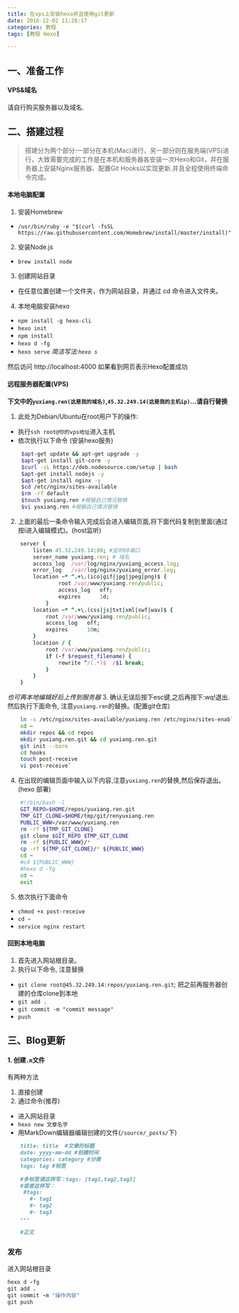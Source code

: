 ```yaml
---
title: 在vps上安装hexo并且使用git更新
date: 2016-12-02 11:28:17
categories: 教程
tags: [教程 Hexo]

---
```



## 一、准备工作
#### VPS&域名
请自行购买服务器以及域名.

## 二、搭建过程
>搭建分为两个部分:一部分在本机(Mac)进行，另一部分则在服务端(VPS)进行，大致需要完成的工作是在本机和服务器各安装一次Hexo和Git，并在服务器上安装Nginx服务器、配置Git Hooks以实现更新.并且全程使用终端命令完成。

<!-- more -->

#### 本地电脑配置
1. 安装Homebrew
* `/usr/bin/ruby -e "$(curl -fsSL https://raw.githubusercontent.com/Homebrew/install/master/install)"`
2. 安装Node.js
* `brew install node`
3. 创建网站目录
* 在任意位置创建一个文件夹，作为网站目录，并通过 cd 命令进入文件夹。
4. 本地电脑安装hexo
* `npm install -g hexo-cli`
* `hexo init`
* `npm install`
* `hexo d -fg`
* `hexo serve` *简洁写法:`hexo s`*

然后访问 http://localhost:4000 如果看到网页表示Hexo配置成功

#### 远程服务器配置(VPS)
**下文中的`yuxiang.ren(这是我的域名)`,`45.32.249.14(这是我的主机ip)`...请自行替换**

1. 此处为Debian/Ubuntu在root用户下的操作:
*  执行`ssh root@你的vps地址`进入主机
* 依次执行以下命令 (安装hexo服务)
    ​          
    ```bash
     $apt-get update && apt-get upgrade -y
     $apt-get install git-core -y
     $curl -sL https://deb.nodesource.com/setup | bash
     $apt-get install nodejs -y
     $apt-get install nginx -y
     $cd /etc/nginx/sites-available
     $rm -rf default
     $touch yuxiang.ren #根据自己情况替换
     $vi yuxiang.ren #根据自己情况替换
    ```
2. 上面的最后一条命令输入完成后会进入编辑页面,将下面代码复制到里面(通过按i进入编辑模式)。(host监听)
```ruby
    server {
        listen 45.32.249.14:80; #监听80端口
        server_name yuxiang.ren; # 域名
        access_log  /var/log/nginx/yuxiang_access.log;
        error_log   /var/log/nginx/yuxiang_error.log;
        location ~* ^.+\.(ico|gif|jpg|jpeg|png)$ {
                root /var/www/yuxiang.ren/public;
                access_log   off;
                expires      1d;
            }
        location ~* ^.+\.(css|js|txt|xml|swf|wav)$ {
            root /var/www/yuxiang.ren/public;
            access_log   off;
            expires      10m;
        }
        location / {
            root /var/www/yuxiang.ren/public;
            if (-f $request_filename) {
                rewrite ^/(.*)$  /$1 break;
            }
        }
    }
```
 *也可再本地编辑好后上传到服务器*
3. 确认无误后按下esc键,之后再按下:wq!退出. 然后执行下面命令, 注意`yuxiang.ren`的替换。(配置git仓库)
```bash
    ln -s /etc/nginx/sites-available/yuxiang.ren /etc/nginx/sites-enabled/`
    cd ~
    mkdir repos && cd repos
    mkdir yuxiang.ren.git && cd yuxiang.ren.git
    git init --bare
    cd hooks
    touch post-receive
    vi post-receive`
```
4. 在出现的编辑页面中输入以下内容,注意`yuxiang.ren`的替换,然后保存退出。(hexo 部署)
``` bash
    #!/bin/bash -l
    GIT_REPO=$HOME/repos/yuxiang.ren.git
    TMP_GIT_CLONE=$HOME/tmp/git/renyuxiang.ren
    PUBLIC_WWW=/var/www/yuxiang.ren
    rm -rf ${TMP_GIT_CLONE}
    git clone $GIT_REPO $TMP_GIT_CLONE
    rm -rf ${PUBLIC_WWW}/*
    cp -rf ${TMP_GIT_CLONE}/* ${PUBLIC_WWW}
    cd ~
    #cd ${PUBLIC_WWW}
    #hexo d -fg
    cd ~
    exit
```
5. 依次执行下面命令
* `chmod +x post-receive`
* `cd ~`
* `service nginx restart`

#### 回到本地电脑
1. 首先进入网站根目录。
2. 执行以下命令, 注意替换
* `git clone root@45.32.249.14:repos/yuxiang.ren.git`; 把之前再服务器创建的仓库clone到本地
* `git add .`
* `git commit -m "commit message"`
* `push`

## 三、Blog更新
#### 1. 创建`.m`文件
有两种方法
1. 直接创建
2. 通过命令(推荐)
* 进入网站目录
* `hexo new 文章名字`
* 用MarkDown编辑器编辑创建的文件(`/source/_posts/`下)

```markdown
    title: title  #文章的标题
    date: yyyy-mm-dd #创建时间
    categories: category #分类
    tags: tag #标签
       
    #多标签请这样写：tags: [tag1,tag2,tag3]
    #或者这样写： 
     #tags: 
       #- tag1
       #- tag2 
       #- tag3 
    ---  
      
    #正文
```
### 发布
进入网站根目录
```ruby
hexo d -fg
git add .
git commit -m "操作内容"
git push
```